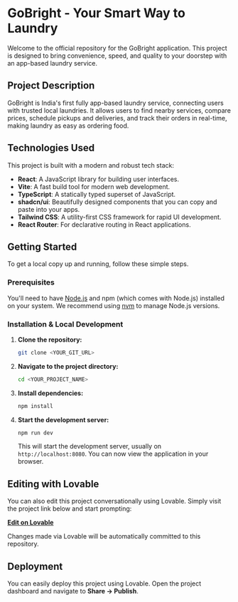 # GoBright - Your Smart Way to Laundry

Welcome to the official repository for the GoBright application. This project is designed to bring convenience, speed, and quality to your doorstep with an app-based laundry service.

## Project Description

GoBright is India's first fully app-based laundry service, connecting users with trusted local laundries. It allows users to find nearby services, compare prices, schedule pickups and deliveries, and track their orders in real-time, making laundry as easy as ordering food.

## Technologies Used

This project is built with a modern and robust tech stack:

- **React**: A JavaScript library for building user interfaces.
- **Vite**: A fast build tool for modern web development.
- **TypeScript**: A statically typed superset of JavaScript.
- **shadcn/ui**: Beautifully designed components that you can copy and paste into your apps.
- **Tailwind CSS**: A utility-first CSS framework for rapid UI development.
- **React Router**: For declarative routing in React applications.

## Getting Started

To get a local copy up and running, follow these simple steps.

### Prerequisites

You'll need to have [Node.js](https://nodejs.org/en/) and npm (which comes with Node.js) installed on your system. We recommend using [nvm](https://github.com/nvm-sh/nvm) to manage Node.js versions.

### Installation & Local Development

1.  **Clone the repository:**
    ```sh
    git clone <YOUR_GIT_URL>
    ```

2.  **Navigate to the project directory:**
    ```sh
    cd <YOUR_PROJECT_NAME>
    ```

3.  **Install dependencies:**
    ```sh
    npm install
    ```

4.  **Start the development server:**
    ```sh
    npm run dev
    ```
    This will start the development server, usually on `http://localhost:8080`. You can now view the application in your browser.

## Editing with Lovable

You can also edit this project conversationally using Lovable. Simply visit the project link below and start prompting:

[**Edit on Lovable**](https://lovable.dev/projects/ec1d4f1e-2506-4da5-a91b-34afa90cceb6)

Changes made via Lovable will be automatically committed to this repository.

## Deployment

You can easily deploy this project using Lovable. Open the project dashboard and navigate to **Share -> Publish**.
